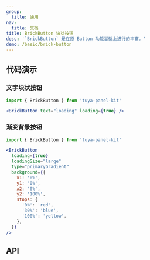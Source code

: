 ```yaml
---
group:
  title: 通用
nav:
  title: 文档
title: BrickButton 块状按钮
desc: '`BrickButton` 是在原 Button 功能基础上进行的丰富。'
demo: /basic/brick-button
---
```


## 代码演示

### 文字块状按钮

```jsx
import { BrickButton } from 'tuya-panel-kit'

<BrickButton text="loading" loading={true} />
```

### 渐变背景按钮

```jsx
import { BrickButton } from 'tuya-panel-kit'

<BrickButton
  loading={true}
  loadingSize="large"
  type="primaryGradient"
  background={{
    x1: '0%',
    y1: '0%',
    x2: '0%',
    y2: '100%',
    stops: {
      '0%': 'red',
      '30%': 'blue',
      '100%': 'yellow',
    },
  }}
/>
```

## API

<API name="BrickButtonProps"></API>
